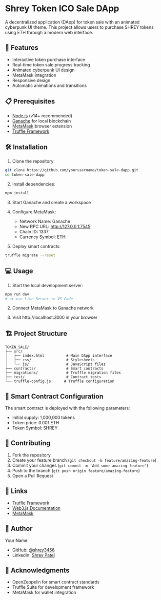 # Shrey Token ICO Sale DApp

A decentralized application (DApp) for token sale with an animated cyberpunk UI theme. This project allows users to purchase SHREY tokens using ETH through a modern web interface.

## 🚀 Features

- Interactive token purchase interface
- Real-time token sale progress tracking
- Animated cyberpunk UI design
- MetaMask integration
- Responsive design
- Automatic animations and transitions

## 📋 Prerequisites

- [Node.js](https://nodejs.org/) (v14+ recommended)
- [Ganache](https://trufflesuite.com/ganache/) for local blockchain
- [MetaMask](https://metamask.io/) browser extension
- [Truffle Framework](https://www.trufflesuite.com/)

## 🛠 Installation

1. Clone the repository:
```bash
git clone https://github.com/yourusername/token-sale-dapp.git
cd token-sale-dapp
```

2. Install dependencies:
```bash
npm install
```

3. Start Ganache and create a workspace

4. Configure MetaMask:
   - Network Name: Ganache
   - New RPC URL: http://127.0.0.1:7545
   - Chain ID: 1337
   - Currency Symbol: ETH

5. Deploy smart contracts:
```bash
truffle migrate --reset
```

## 💻 Usage

1. Start the local development server:
```bash
npm run dev
# or use Live Server in VS Code
```

2. Connect MetaMask to Ganache network

3. Visit http://localhost:3000 in your browser

## 🏗 Project Structure

```
TOKEN_SALE/
├── src/
│   ├── index.html          # Main DApp interface
│   ├── css/                # Stylesheets
│   └── js/                 # JavaScript files
├── contracts/              # Smart contracts
├── migrations/             # Truffle migration files
├── test/                   # Contract tests
└── truffle-config.js      # Truffle configuration
```

## 🔧 Smart Contract Configuration

The smart contract is deployed with the following parameters:
- Initial supply: 1,000,000 tokens
- Token price: 0.001 ETH
- Token Symbol: SHREY

## 🤝 Contributing

1. Fork the repository
2. Create your feature branch (`git checkout -b feature/amazing-feature`)
3. Commit your changes (`git commit -m 'Add some amazing feature'`)
4. Push to the branch (`git push origin feature/amazing-feature`)
5. Open a Pull Request


## 🔗 Links

- [Truffle Framework](https://www.trufflesuite.com/)
- [Web3.js Documentation](https://web3js.readthedocs.io/)
- [MetaMask](https://metamask.io/)

## 👤 Author

Your Name
- GitHub: [@shrey3456](https://github.com/shrey3456)
- LinkedIn: [Shrey Patel](https://www.linkedin.com/in/shrey-patel-7168a724b/)

## 🙏 Acknowledgments

- OpenZeppelin for smart contract standards
- Truffle Suite for development framework
- MetaMask for wallet integration